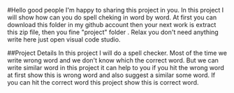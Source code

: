 #Hello good people I'm happy to sharing this project in you.
In this project I will show how can you do spell cheking in word by word.
At first you can download this folder in my github account then your next work is 
extract this zip file, then you fine "project" folder .
Relax you don't need anything write here just open visual code studio.

##Project Details
In this project I will do a spell checker. Most of the time we write wrong word and we don't know which the correct word. But we can write similar word in this project it can help to you if you hit the wrong word at first show this is wrong word 
and also suggest a similar some word. If you can hit the correct word this project show this is correct word. 
